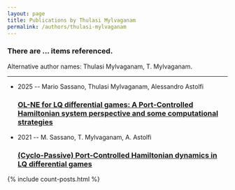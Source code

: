 ```yaml
---
layout: page
title: Publications by Thulasi Mylvaganam
permalink: /authors/thulasi-mylvaganam
---
```


<h3 id="number-posts">There are ... items referenced.</h3>
<p id='info-authors'>Alternative author names: Thulasi Mylvaganam, T. Mylvaganam.</p>
<hr />
<ul class="post-list">
<li><span class='post-meta'>2025 -- Mario Sassano, Thulasi Mylvaganam, Alessandro Astolfi</span><h3><a class='post-link' href="{{ site.baseurl }}/ol-ne-for-lq-differential-games-a-port-controlled-hamiltonian-system-perspective-and-some-computational-strategies">OL-NE for LQ differential games: A Port-Controlled Hamiltonian system perspective and some computational strategies</a></h3></li>
<li><span class='post-meta'>2021 -- M. Sassano, T. Mylvaganam, A. Astolfi</span><h3><a class='post-link' href="{{ site.baseurl }}/cyclo-passive-port-controlled-hamiltonian-dynamics-in-lq-differential-games">(Cyclo-Passive) Port-Controlled Hamiltonian dynamics in LQ differential games</a></h3></li>

</ul>
{% include count-posts.html %}
